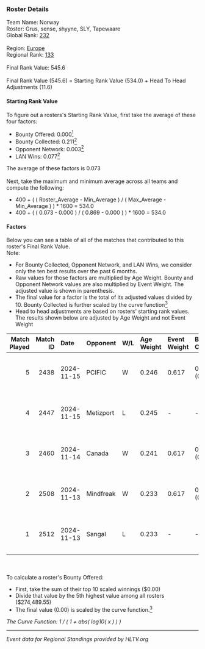 ### Roster Details<br />
Team Name: Norway<br />
Roster: Grus, sense, shyyne, SLY, Tapewaare<br />
Global Rank: [232](../../standings_global_2025_04_07.md)<br />
<br />
Region: [Europe]( ../../standings_europe_2025_04_07.md)<br />
Regional Rank: [133]( ../../standings_europe_2025_04_07.md)<br />
<br />
Final Rank Value:  545.6<br />
<br />
Final Rank Value (545.6) = Starting Rank Value (534.0) + Head To Head Adjustments (11.6)<br />

#### Starting Rank Value<br />
To figure out a rosters's Starting Rank Value, first take the average of these four factors:<br />
- Bounty Offered: 0.000[<sup>1</sup>](#table2)
- Bounty Collected: 0.211[<sup>2</sup>](#table1)
- Opponent Network: 0.003[<sup>2</sup>](#table1)
- LAN Wins: 0.077[<sup>2</sup>](#table1)

The average of these factors is 0.073<br />
<br />
Next, take the maximum and minimum average across all teams and compute the following:<br />
- 400 + ( ( Roster_Average - Min_Average ) / ( Max_Average - Min_Average ) ) * 1600 = 534.0
- 400 + ( ( 0.073 - 0.000 ) / ( 0.869 - 0.000 ) ) * 1600 = 534.0


#### Factors<br />
Below you can see a table of all of the matches that contributed to this roster's Final Rank Value.<br />
Note:<br />

- For Bounty Collected, Opponent Network, and LAN Wins, we consider only the ten best results over the past 6 months.
- Raw values for those factors are multiplied by Age Weight. Bounty and Opponent Network values are also multiplied by Event Weight. The adjusted value is shown in parenthesis.
- The final value for a factor is the total of its adjusted values divided by 10. Bounty Collected is further scaled by the curve function[<sup>3</sup>](#curveFunction)
- Head to head adjustments are based on rosters' starting rank values. The results shown below are adjusted by Age Weight and not Event Weight
<span id="table1"></span><br />


| Match Played | Match ID | Date       | Opponent  | W/L | Age Weight | Event Weight | Bounty Collected | Opponent Network | LAN Wins  | H2H Adj. | Roster                              |
| -: | -: | :- | :- | :- | :- | :- | :- | :- | :- | -: | :- |
|            5 |     2438 | 2024-11-15 | PCIFIC    | W   | 0.246      | 0.617        | 0.001 (0.000)    | 0.133 (0.020)    | 1 (0.246) |     5.28 | Grus, sense, shyyne, SLY, Tapewaare |
|            4 |     2447 | 2024-11-15 | Metizport | L   | 0.245      | -            | -                | -                | -         |    -0.49 | Grus, sense, shyyne, SLY, Tapewaare |
|            3 |     2460 | 2024-11-14 | Canada    | W   | 0.241      | 0.617        | 0.000 (0.000)    | 0.013 (0.002)    | 1 (0.241) |     3.36 | Grus, sense, shyyne, SLY, Tapewaare |
|            2 |     2508 | 2024-11-13 | Mindfreak | W   | 0.233      | 0.617        | 0.011 (0.002)    | 0.073 (0.011)    | 1 (0.233) |     5.15 | Grus, sense, shyyne, SLY, Tapewaare |
|            1 |     2512 | 2024-11-13 | Sangal    | L   | 0.233      | -            | -                | -                | -         |    -1.72 | Grus, sense, shyyne, SLY, Tapewaare |

<br />
<span id="table2"></span><br />
To calculate a roster's Bounty Offered:<br />

- First, take the sum of their top 10 scaled winnings ($0.00)
- Divide that value by the 5th highest value among all rosters ($274,489.55)
- The final value (0.00) is scaled by the curve function.[<sup>3</sup>](#curveFunction)

<span id="curveFunction"></span>_The Curve Function: 1 / ( 1 + abs( log10( x ) ) )_<br />

---
_Event data for Regional Standings provided by HLTV.org_<br />
